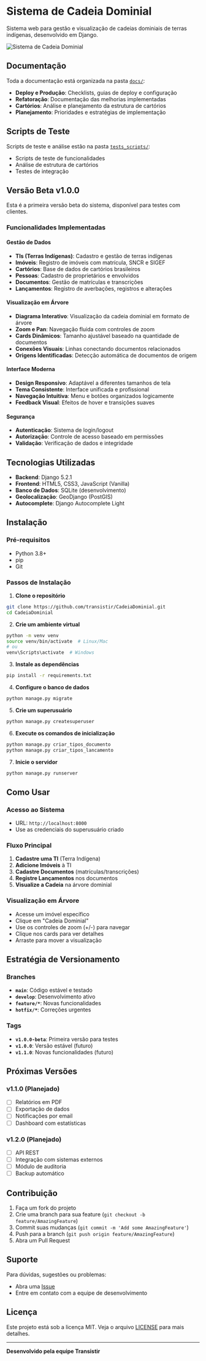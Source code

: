 # Sistema de Cadeia Dominial

Sistema web para gestão e visualização de cadeias dominiais de terras indígenas, desenvolvido em Django.

![Sistema de Cadeia Dominial](printpage.png)

## Documentação

Toda a documentação está organizada na pasta [`docs/`](docs/README.md):

- **Deploy e Produção**: Checklists, guias de deploy e configuração
- **Refatoração**: Documentação das melhorias implementadas
- **Cartórios**: Análise e planejamento da estrutura de cartórios
- **Planejamento**: Prioridades e estratégias de implementação

## Scripts de Teste

Scripts de teste e análise estão na pasta [`tests_scripts/`](tests_scripts/):

- Scripts de teste de funcionalidades
- Análise de estrutura de cartórios
- Testes de integração

## Versão Beta v1.0.0

Esta é a primeira versão beta do sistema, disponível para testes com clientes.

### Funcionalidades Implementadas

#### Gestão de Dados
- **TIs (Terras Indígenas)**: Cadastro e gestão de terras indígenas
- **Imóveis**: Registro de imóveis com matrícula, SNCR e SIGEF
- **Cartórios**: Base de dados de cartórios brasileiros
- **Pessoas**: Cadastro de proprietários e envolvidos
- **Documentos**: Gestão de matrículas e transcrições
- **Lançamentos**: Registro de averbações, registros e alterações

#### Visualização em Árvore
- **Diagrama Interativo**: Visualização da cadeia dominial em formato de árvore
- **Zoom e Pan**: Navegação fluida com controles de zoom
- **Cards Dinâmicos**: Tamanho ajustável baseado na quantidade de documentos
- **Conexões Visuais**: Linhas conectando documentos relacionados
- **Origens Identificadas**: Detecção automática de documentos de origem

#### Interface Moderna
- **Design Responsivo**: Adaptável a diferentes tamanhos de tela
- **Tema Consistente**: Interface unificada e profissional
- **Navegação Intuitiva**: Menu e botões organizados logicamente
- **Feedback Visual**: Efeitos de hover e transições suaves

#### Segurança
- **Autenticação**: Sistema de login/logout
- **Autorização**: Controle de acesso baseado em permissões
- **Validação**: Verificação de dados e integridade

## Tecnologias Utilizadas

- **Backend**: Django 5.2.1
- **Frontend**: HTML5, CSS3, JavaScript (Vanilla)
- **Banco de Dados**: SQLite (desenvolvimento)
- **Geolocalização**: GeoDjango (PostGIS)
- **Autocomplete**: Django Autocomplete Light

## Instalação

### Pré-requisitos
- Python 3.8+
- pip
- Git

### Passos de Instalação

1. **Clone o repositório**
```bash
git clone https://github.com/transistir/CadeiaDominial.git
cd CadeiaDominial
```

2. **Crie um ambiente virtual**
```bash
python -m venv venv
source venv/bin/activate  # Linux/Mac
# ou
venv\Scripts\activate  # Windows
```

3. **Instale as dependências**
```bash
pip install -r requirements.txt
```

4. **Configure o banco de dados**
```bash
python manage.py migrate
```

5. **Crie um superusuário**
```bash
python manage.py createsuperuser
```

6. **Execute os comandos de inicialização**
```bash
python manage.py criar_tipos_documento
python manage.py criar_tipos_lancamento
```

7. **Inicie o servidor**
```bash
python manage.py runserver
```

## Como Usar

### Acesso ao Sistema
- URL: `http://localhost:8000`
- Use as credenciais do superusuário criado

### Fluxo Principal
1. **Cadastre uma TI** (Terra Indígena)
2. **Adicione Imóveis** à TI
3. **Cadastre Documentos** (matrículas/transcrições)
4. **Registre Lançamentos** nos documentos
5. **Visualize a Cadeia** na árvore dominial

### Visualização em Árvore
- Acesse um imóvel específico
- Clique em "Cadeia Dominial"
- Use os controles de zoom (+/-) para navegar
- Clique nos cards para ver detalhes
- Arraste para mover a visualização

## Estratégia de Versionamento

### Branches
- **`main`**: Código estável e testado
- **`develop`**: Desenvolvimento ativo
- **`feature/*`**: Novas funcionalidades
- **`hotfix/*`**: Correções urgentes

### Tags
- **`v1.0.0-beta`**: Primeira versão para testes
- **`v1.0.0`**: Versão estável (futuro)
- **`v1.1.0`**: Novas funcionalidades (futuro)

## Próximas Versões

### v1.1.0 (Planejado)
- [ ] Relatórios em PDF
- [ ] Exportação de dados
- [ ] Notificações por email
- [ ] Dashboard com estatísticas

### v1.2.0 (Planejado)
- [ ] API REST
- [ ] Integração com sistemas externos
- [ ] Módulo de auditoria
- [ ] Backup automático

## Contribuição

1. Faça um fork do projeto
2. Crie uma branch para sua feature (`git checkout -b feature/AmazingFeature`)
3. Commit suas mudanças (`git commit -m 'Add some AmazingFeature'`)
4. Push para a branch (`git push origin feature/AmazingFeature`)
5. Abra um Pull Request

## Suporte

Para dúvidas, sugestões ou problemas:
- Abra uma [Issue](https://github.com/transistir/CadeiaDominial/issues)
- Entre em contato com a equipe de desenvolvimento

## Licença

Este projeto está sob a licença MIT. Veja o arquivo [LICENSE](LICENSE) para mais detalhes.

---

**Desenvolvido pela equipe Transistir**